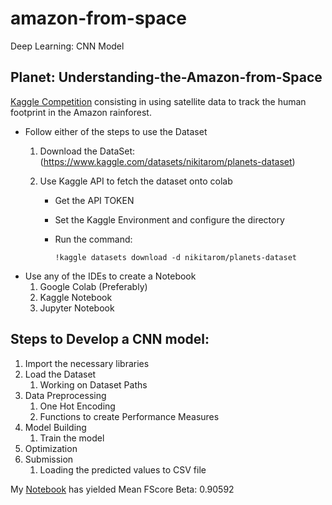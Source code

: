 # amazon-from-space
Deep Learning: CNN Model
## Planet: Understanding-the-Amazon-from-Space
[Kaggle Competition](https://www.kaggle.com/c/planet-understanding-the-amazon-from-space) consisting in using satellite data to track the human footprint in the Amazon rainforest.

* Follow either of the steps to use the Dataset
  1. Download the DataSet:
    (https://www.kaggle.com/datasets/nikitarom/planets-dataset)

  2. Use Kaggle API to fetch the dataset onto colab

      * Get the API TOKEN

      * Set the Kaggle Environment and configure the directory

      * Run the command:

            !kaggle datasets download -d nikitarom/planets-dataset

* Use any of the IDEs to create a Notebook
  1. Google Colab (Preferably)
  2. Kaggle Notebook
  3. Jupyter Notebook
  
## Steps to Develop a CNN model:
1. Import the necessary libraries
2. Load the Dataset
    1. Working on Dataset Paths
3. Data Preprocessing
    1. One Hot Encoding
    2. Functions to create Performance Measures
4. Model Building
    1. Train the model
5. Optimization
6. Submission
    1. Loading the predicted values to CSV file
    
My [Notebook](https://github.com/rahultg08/amazon-from-space/blob/master/amazon_from_space.ipynb) has yielded Mean FScore Beta: 0.90592
